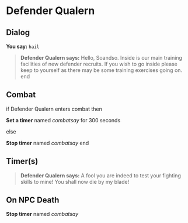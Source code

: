 # Defender Qualern


## Dialog

**You say:** `hail`



>**Defender Qualern says:** Hello, Soandso. Inside is our main training facilities of new defender recruits. If you wish to go inside please keep to yourself as there may be some training exercises going on.
end



## Combat

if Defender Qualern enters combat  then


**Set a timer** named *combatsay* for 300 seconds

else


**Stop timer** named *combatsay*
end



## Timer(s)

>**Defender Qualern says:** A fool you are indeed to test your fighting skills to mine!  You shall now die by my blade!


## On NPC Death

**Stop timer** named *combatsay*